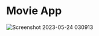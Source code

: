 # Movie App
![Screenshot 2023-05-24 030913](https://github.com/Priyadarshani7/Movie_App/assets/112897767/cc1e41a6-9ece-439c-9bf0-3a306db3fb3d)
